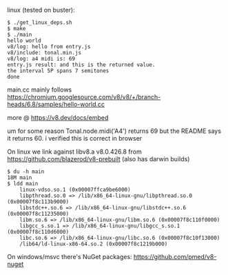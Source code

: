 linux (tested on buster):

```
$ ./get_linux_deps.sh
$ make
$ ./main
hello world
v8/log: hello from entry.js
v8/include: tonal.min.js
v8/log: a4 midi is: 69
entry.js result: and this is the returned value.
the interval 5P spans 7 semitones
done
```

main.cc mainly follows https://chromium.googlesource.com/v8/v8/+/branch-heads/6.8/samples/hello-world.cc

more @ https://v8.dev/docs/embed

um for some reason Tonal.node.midi('A4') returns 69 but the README says it returns 60. i verified this is correct in browser

On linux we link against libv8.a v8.0.426.8 from https://github.com/blazerod/v8-prebuilt (also has darwin builds)

```
$ du -h main
18M main
$ ldd main
    linux-vdso.so.1 (0x00007ffca9be6000)
    libpthread.so.0 => /lib/x86_64-linux-gnu/libpthread.so.0 (0x00007f8c113b9000)
    libstdc++.so.6 => /lib/x86_64-linux-gnu/libstdc++.so.6 (0x00007f8c11235000)
    libm.so.6 => /lib/x86_64-linux-gnu/libm.so.6 (0x00007f8c110f0000)
    libgcc_s.so.1 => /lib/x86_64-linux-gnu/libgcc_s.so.1 (0x00007f8c110d6000)
    libc.so.6 => /lib/x86_64-linux-gnu/libc.so.6 (0x00007f8c10f13000)
    /lib64/ld-linux-x86-64.so.2 (0x00007f8c1219b000)
```

On windows/msvc there's NuGet packages: https://github.com/pmed/v8-nuget
